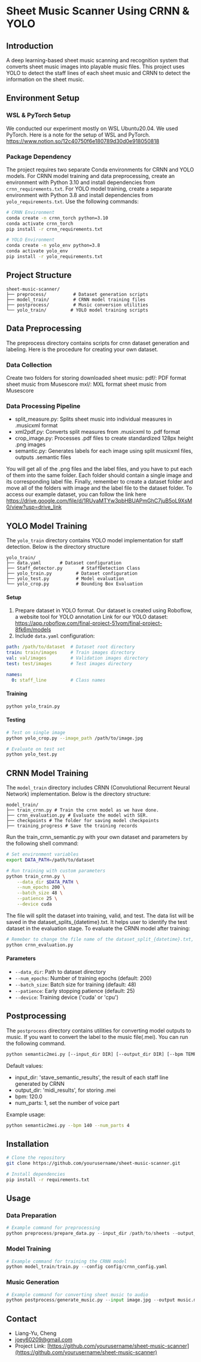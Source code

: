 # Sheet Music Scanner Using CRNN & YOLO

## Introduction
A deep learning-based sheet music scanning and recognition system that converts sheet music images into playable music files.
This project  uses YOLO to detect the staff lines of each sheet music and CRNN to detect the information on the sheet music. 

## Environment Setup
### WSL & PyTorch Setup
We conducted our experiment mostly on WSL Ubuntu20.04. We used PyTorch. Here is a note for the setup of WSL and PyTorch. 
https://www.notion.so/12c40750f6e180789d30d0e918050818
### Package Dependency
The project requires two separate Conda environments for CRNN and YOLO models. For CRNN model training and data preprocessing, create an environment with Python 3.10 and install dependencies from `crnn_requirements.txt`. For YOLO model training, create a separate environment with Python 3.8 and install dependencies from `yolo_requirements.txt`. Use the following commands:

```bash
# CRNN Environment
conda create -n crnn_torch python=3.10
conda activate crnn_torch
pip install -r crnn_requirements.txt

# YOLO Environment  
conda create -n yolo_env python=3.8
conda activate yolo_env
pip install -r yolo_requirements.txt
```
## Project Structure
```
sheet-music-scanner/
├── preprocess/          # Dataset generation scripts
├── model_train/         # CRNN model training files
├── postprocess/         # Music conversion utilities
└── yolo_train/         # YOLO model training scripts
```

## Data Preprocessing
The preprocess directory contains scripts for crnn dataset generation and labeling. Here is the procedure for creating your own dataset. 

### Data Collection
Create two folders for storing downloaded sheet music:
pdf/: PDF format sheet music from Musescore
mxl/: MXL format sheet music from Musescore

### Data Processing Pipeline
* split_measure.py: Splits sheet music into individual measures in .musicxml format
* xml2pdf.py: Converts split measures from .musicxml to .pdf format
* crop_image.py: Processes .pdf files to create standardized 128px height .png images
* semantic.py: Generates labels for each image using split musicxml files, outputs .semantic files

You will get all of the .png files and the label files, and you have to put each of them into the same folder. Each folder should contain a single image and its corresponding label file. Finally, remember to create a dataset folder and move all of the folders with image and the label file to the dataset folder. 
To access our example dataset, you can follow the link here
https://drive.google.com/file/d/1RUyaMTYw3pbHBUAPmGhC7juB5oL9XsM0/view?usp=drive_link
## YOLO Model Training

The `yolo_train` directory contains YOLO model implementation for staff detection. Below is the directory structure
```
yolo_train/
├── data.yaml       # Dataset configuration
├── Staff_detector.py       # StaffDetection Class
├── yolo_train.py         # Dataset configuration
├── yolo_test.py          # Model evaluation
└── yolo_crop.py          # Bounding Box Evaluation
```
#### Setup
1. Prepare dataset in YOLO format. Our dataset is created using Roboflow, a website tool for YOLO annotation
Link for our YOLO dataset: https://app.roboflow.com/final-project-51vom/final-project-8fk6m/models
2. Include `data.yaml` configuration:
```yaml
path: /path/to/dataset  # Dataset root directory
train: train/images     # Train images directory
val: val/images         # Validation images directory
test: test/images       # Test images directory

names:
  0: staff_line         # Class names
```

#### Training
```bash
python yolo_train.py
```

#### Testing
```bash
# Test on single image
python yolo_crop.py --image_path /path/to/image.jpg

# Evaluate on test set
python yolo_test.py
```




## CRNN Model Training
The `model_train` directory includes CRNN (Convolutional Recurrent Neural Network) implementation. Below is the directory structure:
```
model_train/
├── train_crnn.py # Train the crnn model as we have done. 
├── crnn_evaluation.py # Evaluate the model with SER. 
├── checkpoints # The folder for saving model checkpoints
├── training_progress # Save the training records

```
Run the train_crnn_semantic.py with your own dataset and parameters by the following shell command:
```bash
# Set environment variables
export DATA_PATH=/path/to/dataset

# Run training with custom parameters
python train_crnn.py \
    --data_dir $DATA_PATH \
    --num_epochs 200 \
    --batch_size 48 \
    --patience 25 \
    --device cuda
```
The file will split the dataset into training, valid, and test. The data list will be saved in the dataset_splits_{datetime}.txt. It helps user to identify the test dataset in the evaluation stage. To evaluate the CRNN model after training: 
```bash
# Remeber to change the file name of the dataset_split_{datetime}.txt, model checkpoint, and the directory of your testdataset. 
python crnn_evaluation.py
```

#### Parameters
* `--data_dir`: Path to dataset directory
* `--num_epochs`: Number of training epochs (default: 200)
* `--batch_size`: Batch size for training (default: 48)
* `--patience`: Early stopping patience (default: 25)
* `--device`: Training device ('cuda' or 'cpu')




## Postprocessing
The `postprocess` directory contains utilities for converting model outputs to music. 
If you want to convert the label to the music file(.mei). You can run the following command. 

```bash
python semantic2mei.py [--input_dir DIR] [--output_dir DIR] [--bpm TEMPO] [--num_parts PARTS]
```

Default values:
- input_dir: 'stave_semantic_results', the result of each staff line generated by CRNN
- output_dir: 'midi_results', for storing .mei
- bpm: 120.0
- num_parts: 1, set the number of voice part 

Example usage:
```bash
python semantic2mei.py --bpm 140 --num_parts 4
```


## Installation

```bash
# Clone the repository
git clone https://github.com/yourusername/sheet-music-scanner.git

# Install dependencies
pip install -r requirements.txt
```

## Usage

### Data Preparation
```python
# Example command for preprocessing
python preprocess/prepare_data.py --input_dir /path/to/sheets --output_dir /path/to/dataset
```

### Model Training
```python
# Example command for training the CRNN model
python model_train/train.py --config config/crnn_config.yaml
```

### Music Generation
```python
# Example command for converting sheet music to audio
python postprocess/generate_music.py --input image.jpg --output music.midi
```


## Contact
- Liang-Yu, Cheng
- joey60209@gmail.com
- Project Link: [https://github.com/yourusername/sheet-music-scanner](https://github.com/yourusername/sheet-music-scanner)

